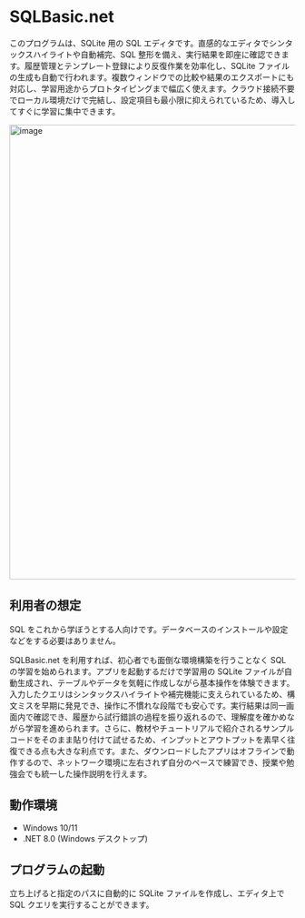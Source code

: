 # SQLBasic.net

このプログラムは、SQLite 用の SQL エディタです。直感的なエディタでシンタックスハイライトや自動補完、SQL 整形を備え、実行結果を即座に確認できます。履歴管理とテンプレート登録により反復作業を効率化し、SQLite ファイルの生成も自動で行われます。複数ウィンドウでの比較や結果のエクスポートにも対応し、学習用途からプロトタイピングまで幅広く使えます。クラウド接続不要でローカル環境だけで完結し、設定項目も最小限に抑えられているため、導入してすぐに学習に集中できます。

<img width="800" alt="image" src="https://github.com/user-attachments/assets/c79c0bbd-9e50-4a02-8a0e-42b6dc20f1ab" />

## 利用者の想定

SQL をこれから学ぼうとする人向けです。データベースのインストールや設定などをする必要はありません。

SQLBasic.net を利用すれば、初心者でも面倒な環境構築を行うことなく SQL の学習を始められます。アプリを起動するだけで学習用の SQLite ファイルが自動生成され、テーブルやデータを気軽に作成しながら基本操作を体験できます。入力したクエリはシンタックスハイライトや補完機能に支えられているため、構文ミスを早期に発見でき、操作に不慣れな段階でも安心です。実行結果は同一画面内で確認でき、履歴から試行錯誤の過程を振り返れるので、理解度を確かめながら学習を進められます。さらに、教材やチュートリアルで紹介されるサンプルコードをそのまま貼り付けて試せるため、インプットとアウトプットを素早く往復できる点も大きな利点です。また、ダウンロードしたアプリはオフラインで動作するので、ネットワーク環境に左右されず自分のペースで練習でき、授業や勉強会でも統一した操作説明を行えます。

## 動作環境

* Windows 10/11
* .NET 8.0 (Windows デスクトップ)

## プログラムの起動

立ち上げると指定のパスに自動的に SQLite ファイルを作成し、エディタ上で SQL クエリを実行することができます。
